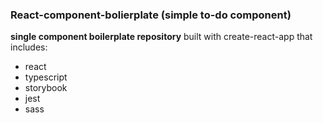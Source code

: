 ### React-component-bolierplate (simple to-do component)

**single component boilerplate repository** built with create-react-app that includes:

- react
- typescript
- storybook
- jest
- sass
